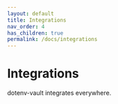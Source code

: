 ```yaml
---
layout: default
title: Integrations
nav_order: 4
has_children: true
permalink: /docs/integrations
---
```


# Integrations

dotenv-vault integrates everywhere.

